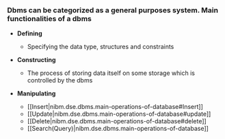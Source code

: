 
### Dbms can be categorized as a general purposes system. Main functionalities of a dbms

- **Defining**
  - Specifying the data type, structures and constraints

- **Constructing**
  - The process of storing data itself on some storage which is controlled by the dbms

- **Manipulating**
  - [[Insert|nibm.dse.dbms.main-operations-of-database#Insert]]
  - [[Update|nibm.dse.dbms.main-operations-of-database#update]]
  - [[Delete|nibm.dse.dbms.main-operations-of-database#delete]]
  - [[Search(Query)|nibm.dse.dbms.main-operations-of-database]]
  